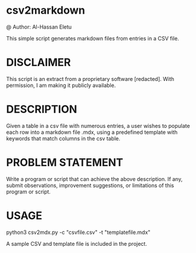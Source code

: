 # csv2markdown
@ Author: Al-Hassan Eletu

This simple script generates markdown files from entries in a CSV file.

# DISCLAIMER
This script is an extract from a proprietary software [redacted]. With permission, I am 
  making it publicly available. 

# DESCRIPTION
Given a table in a csv file with numerous entries, a user wishes to populate each row into
  a markdown file .mdx, using a predefined template with keywords that match columns in the
  csv table.

# PROBLEM STATEMENT
  Write a program or script that can achieve the above description. If any, submit
  observations, improvement suggestions, or limitations of this program or script.

# USAGE
python3 csv2mdx.py -c "csvfile.csv" -t "templatefile.mdx"

A sample CSV and template file is included in the project.

